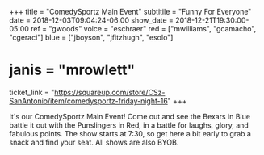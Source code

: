 +++
title = "ComedySportz Main Event"
subtitile = "Funny For Everyone"
date = 2018-12-03T09:04:24-06:00
show_date = 2018-12-21T19:30:00-05:00
ref = "gwoods"
voice = "eschraer"
red = ["mwilliams", "gcamacho", "cgeraci"]
blue = ["jboyson", "jfitzhugh", "esolo"]
# janis = "mrowlett"


ticket_link = "https://squareup.com/store/CSz-SanAntonio/item/comedysportz-friday-night-16"
+++

It's our ComedySportz Main Event! Come out and see the Bexars in Blue battle it out with the Punslingers in Red, in a battle for laughs, glory, and fabulous points. The show starts at 7:30, so get here a bit early to grab a snack and find your seat. All shows are also BYOB.
